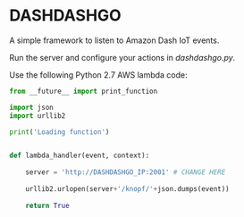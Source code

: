 # DASHDASHGO
A simple framework to listen to Amazon Dash IoT events.

Run the server and configure your actions in _dashdashgo.py_.

Use the following Python 2.7 AWS lambda code:

```python
from __future__ import print_function

import json
import urllib2

print('Loading function')


def lambda_handler(event, context):
    
    server = 'http://DASHDASHGO_IP:2001' # CHANGE HERE
    
    urllib2.urlopen(server+'/knopf/'+json.dumps(event))
    
    return True
```
